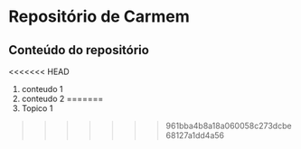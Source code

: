 # Repositório de Carmem

## Conteúdo do repositório

<<<<<<< HEAD
1. conteudo 1
2. conteudo 2
=======
1. Topico 1
>>>>>>> 961bba4b8a18a060058c273dcbe68127a1dd4a56
